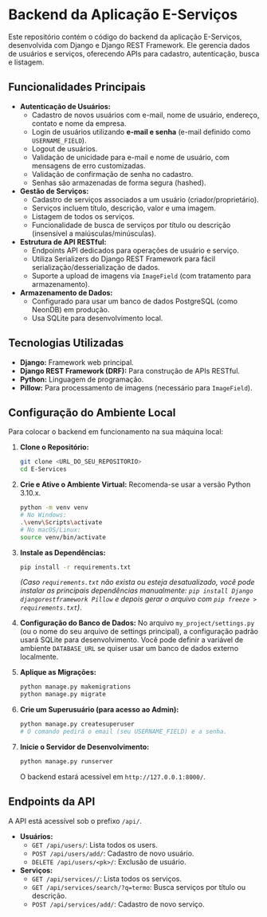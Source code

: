 # Backend da Aplicação E-Serviços

Este repositório contém o código do backend da aplicação E-Serviços, desenvolvida com Django e Django REST Framework. Ele gerencia dados de usuários e serviços, oferecendo APIs para cadastro, autenticação, busca e listagem.

## Funcionalidades Principais

* **Autenticação de Usuários:**
    * Cadastro de novos usuários com e-mail, nome de usuário, endereço, contato e nome da empresa.
    * Login de usuários utilizando **e-mail e senha** (e-mail definido como `USERNAME_FIELD`).
    * Logout de usuários.
    * Validação de unicidade para e-mail e nome de usuário, com mensagens de erro customizadas.
    * Validação de confirmação de senha no cadastro.
    * Senhas são armazenadas de forma segura (hashed).
* **Gestão de Serviços:**
    * Cadastro de serviços associados a um usuário (criador/proprietário).
    * Serviços incluem título, descrição, valor e uma imagem.
    * Listagem de todos os serviços.
    * Funcionalidade de busca de serviços por título ou descrição (insensível a maiúsculas/minúsculas).
* **Estrutura de API RESTful:**
    * Endpoints API dedicados para operações de usuário e serviço.
    * Utiliza Serializers do Django REST Framework para fácil serialização/desserialização de dados.
    * Suporte a upload de imagens via `ImageField` (com tratamento para armazenamento).
* **Armazenamento de Dados:**
    * Configurado para usar um banco de dados PostgreSQL (como NeonDB) em produção.
    * Usa SQLite para desenvolvimento local.

## Tecnologias Utilizadas

* **Django:** Framework web principal.
* **Django REST Framework (DRF):** Para construção de APIs RESTful.
* **Python:** Linguagem de programação.
* **Pillow:** Para processamento de imagens (necessário para `ImageField`).

## Configuração do Ambiente Local

Para colocar o backend em funcionamento na sua máquina local:

1.  **Clone o Repositório:**
    ```bash
    git clone <URL_DO_SEU_REPOSITORIO>
    cd E-Services
    ```

2.  **Crie e Ative o Ambiente Virtual:**
    Recomenda-se usar a versão Python 3.10.x.
    ```bash
    python -m venv venv
    # No Windows:
    .\venv\Scripts\activate
    # No macOS/Linux:
    source venv/bin/activate
    ```

3.  **Instale as Dependências:**
    ```bash
    pip install -r requirements.txt
    ```
    *(Caso `requirements.txt` não exista ou esteja desatualizado, você pode instalar as principais dependências manualmente: `pip install Django djangorestframework Pillow` e depois gerar o arquivo com `pip freeze > requirements.txt`)*.

4.  **Configuração do Banco de Dados:**
    No arquivo `my_project/settings.py` (ou o nome do seu arquivo de settings principal), a configuração padrão usará SQLite para desenvolvimento. Você pode definir a variável de ambiente `DATABASE_URL` se quiser usar um banco de dados externo localmente.

5.  **Aplique as Migrações:**
    ```bash
    python manage.py makemigrations
    python manage.py migrate
    ```

6.  **Crie um Superusuário (para acesso ao Admin):**
    ```bash
    python manage.py createsuperuser
    # O comando pedirá o email (seu USERNAME_FIELD) e a senha.
    ```

7.  **Inicie o Servidor de Desenvolvimento:**
    ```bash
    python manage.py runserver
    ```
    O backend estará acessível em `http://127.0.0.1:8000/`.

## Endpoints da API

A API está acessível sob o prefixo `/api/`.

* **Usuários:**
    * `GET /api/users/`: Lista todos os users.
    * `POST /api/users/add/`: Cadastro de novo usuário.
    * `DELETE /api/users/<pk>/`: Exclusão de usuário.
* **Serviços:**
    * `GET /api/services//`: Lista todos os serviços.
    * `GET /api/services/search/?q=termo`: Busca serviços por título ou descrição.
    * `POST /api/services/add/`: Cadastro de novo serviço.
